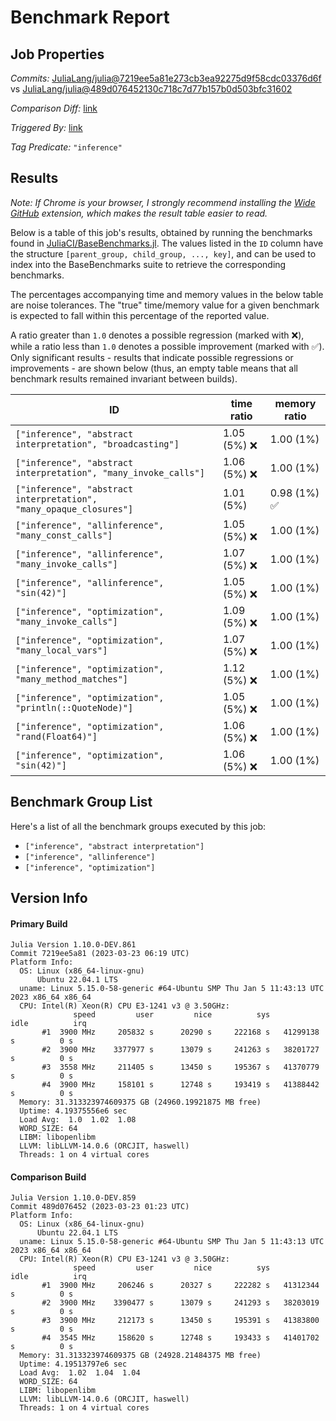 # Benchmark Report

## Job Properties

*Commits:* [JuliaLang/julia@7219ee5a81e273cb3ea92275d9f58cdc03376d6f](https://github.com/JuliaLang/julia/commit/7219ee5a81e273cb3ea92275d9f58cdc03376d6f) vs [JuliaLang/julia@489d076452130c718c7d77b157b0d503bfc31602](https://github.com/JuliaLang/julia/commit/489d076452130c718c7d77b157b0d503bfc31602)

*Comparison Diff:* [link](https://github.com/JuliaLang/julia/compare/489d076452130c718c7d77b157b0d503bfc31602..7219ee5a81e273cb3ea92275d9f58cdc03376d6f)

*Triggered By:* [link](https://github.com/JuliaLang/julia/pull/49113#issuecomment-1480673238)

*Tag Predicate:* `"inference"`

## Results

*Note: If Chrome is your browser, I strongly recommend installing the [Wide GitHub](https://chrome.google.com/webstore/detail/wide-github/kaalofacklcidaampbokdplbklpeldpj?hl=en)
extension, which makes the result table easier to read.*

Below is a table of this job's results, obtained by running the benchmarks found in
[JuliaCI/BaseBenchmarks.jl](https://github.com/JuliaCI/BaseBenchmarks.jl). The values
listed in the `ID` column have the structure `[parent_group, child_group, ..., key]`,
and can be used to index into the BaseBenchmarks suite to retrieve the corresponding
benchmarks.

The percentages accompanying time and memory values in the below table are noise tolerances. The "true"
time/memory value for a given benchmark is expected to fall within this percentage of the reported value.

A ratio greater than `1.0` denotes a possible regression (marked with :x:), while a ratio less
than `1.0` denotes a possible improvement (marked with :white_check_mark:). Only significant results - results
that indicate possible regressions or improvements - are shown below (thus, an empty table means that all
benchmark results remained invariant between builds).

| ID | time ratio | memory ratio |
|----|------------|--------------|
| `["inference", "abstract interpretation", "broadcasting"]` | 1.05 (5%) :x: | 1.00 (1%)  |
| `["inference", "abstract interpretation", "many_invoke_calls"]` | 1.06 (5%) :x: | 1.00 (1%)  |
| `["inference", "abstract interpretation", "many_opaque_closures"]` | 1.01 (5%)  | 0.98 (1%) :white_check_mark: |
| `["inference", "allinference", "many_const_calls"]` | 1.05 (5%) :x: | 1.00 (1%)  |
| `["inference", "allinference", "many_invoke_calls"]` | 1.07 (5%) :x: | 1.00 (1%)  |
| `["inference", "allinference", "sin(42)"]` | 1.05 (5%) :x: | 1.00 (1%)  |
| `["inference", "optimization", "many_invoke_calls"]` | 1.09 (5%) :x: | 1.00 (1%)  |
| `["inference", "optimization", "many_local_vars"]` | 1.07 (5%) :x: | 1.00 (1%)  |
| `["inference", "optimization", "many_method_matches"]` | 1.12 (5%) :x: | 1.00 (1%)  |
| `["inference", "optimization", "println(::QuoteNode)"]` | 1.05 (5%) :x: | 1.00 (1%)  |
| `["inference", "optimization", "rand(Float64)"]` | 1.06 (5%) :x: | 1.00 (1%)  |
| `["inference", "optimization", "sin(42)"]` | 1.06 (5%) :x: | 1.00 (1%)  |

## Benchmark Group List

Here's a list of all the benchmark groups executed by this job:

- `["inference", "abstract interpretation"]`
- `["inference", "allinference"]`
- `["inference", "optimization"]`

## Version Info

#### Primary Build

```
Julia Version 1.10.0-DEV.861
Commit 7219ee5a81 (2023-03-23 06:19 UTC)
Platform Info:
  OS: Linux (x86_64-linux-gnu)
      Ubuntu 22.04.1 LTS
  uname: Linux 5.15.0-58-generic #64-Ubuntu SMP Thu Jan 5 11:43:13 UTC 2023 x86_64 x86_64
  CPU: Intel(R) Xeon(R) CPU E3-1241 v3 @ 3.50GHz: 
              speed         user         nice          sys         idle          irq
       #1  3900 MHz     205832 s      20290 s     222168 s   41299138 s          0 s
       #2  3900 MHz    3377977 s      13079 s     241263 s   38201727 s          0 s
       #3  3558 MHz     211405 s      13450 s     195367 s   41370779 s          0 s
       #4  3900 MHz     158101 s      12748 s     193419 s   41388442 s          0 s
  Memory: 31.313323974609375 GB (24960.19921875 MB free)
  Uptime: 4.19375556e6 sec
  Load Avg:  1.0  1.02  1.08
  WORD_SIZE: 64
  LIBM: libopenlibm
  LLVM: libLLVM-14.0.6 (ORCJIT, haswell)
  Threads: 1 on 4 virtual cores

```

#### Comparison Build

```
Julia Version 1.10.0-DEV.859
Commit 489d076452 (2023-03-23 01:23 UTC)
Platform Info:
  OS: Linux (x86_64-linux-gnu)
      Ubuntu 22.04.1 LTS
  uname: Linux 5.15.0-58-generic #64-Ubuntu SMP Thu Jan 5 11:43:13 UTC 2023 x86_64 x86_64
  CPU: Intel(R) Xeon(R) CPU E3-1241 v3 @ 3.50GHz: 
              speed         user         nice          sys         idle          irq
       #1  3900 MHz     206246 s      20327 s     222282 s   41312344 s          0 s
       #2  3900 MHz    3390477 s      13079 s     241293 s   38203019 s          0 s
       #3  3900 MHz     212173 s      13450 s     195391 s   41383800 s          0 s
       #4  3545 MHz     158620 s      12748 s     193433 s   41401702 s          0 s
  Memory: 31.313323974609375 GB (24928.21484375 MB free)
  Uptime: 4.19513797e6 sec
  Load Avg:  1.02  1.04  1.04
  WORD_SIZE: 64
  LIBM: libopenlibm
  LLVM: libLLVM-14.0.6 (ORCJIT, haswell)
  Threads: 1 on 4 virtual cores

```
